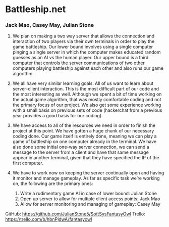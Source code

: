 # Battleship.net
### Jack Mao, Casey May, Julian Stone

1. We plan on making a two way server that allows the connection and interaction of two players via their own terminals in order to play the game battleship. Our lower bound involves using a single computer pinging a single server in which the computer makes educated random guesses as an AI vs the human player. Our upper bound is a third computer that controls the server communications of two other computers playing battleship against each other and also runs our game algorithm.

2. We all have very similar learning goals. All of us want to learn about server-client interaction. This is the most difficult part of our code and the most interesting as well. Although we spent a bit of time working on the actual game algorithm, that was mostly comfortable coding and not the primary focus of our project. We also get some experience working with a small basis on previous sets of code (hackerchat from a previous year provides a good basis for our coding).

3. We have access to all of the resources we need in order to finish the project at this point. We have gotten a huge chunk of our necessary coding done. Our game itself is entirely done, meaning we can play a game of battleship on one computer already in the terminal. We have also done some initial one-way server connection, we can send a message to the server from a client and have that same message appear in another terminal, given that they have specified the IP of the first computer.

4. We have to work now on keeping the server continually open and having it monitor and manage gameplay. As far as specific task we’re working on, the following are the primary ones:
    1. Write a rudimentary game AI in case of lower bound: Julian Stone
    2. Open up server to allow for multiple client access points: Jack Mao
    3. Allow for server monitoring and managing of gameplay: Casey May

GitHub: https://github.com/JulianStone5/SoftSysFantasyOwl
Trello: https://trello.com/b/hbnPjdwA/fantasyowl
